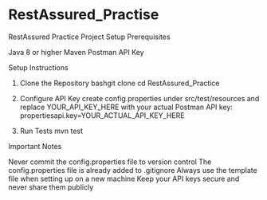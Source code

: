 # RestAssured_Practise

RestAssured Practice Project Setup
Prerequisites

Java 8 or higher
Maven
Postman API Key

Setup Instructions

1. Clone the Repository
bashgit clone <your-repo-url>
cd RestAssured_Practice

2. Configure API Key
create config.properties under src/test/resources and replace YOUR_API_KEY_HERE with your actual Postman API key:
propertiesapi.key=YOUR_ACTUAL_API_KEY_HERE


3. Run Tests
mvn test

Important Notes

Never commit the config.properties file to version control
The config.properties file is already added to .gitignore
Always use the template file when setting up on a new machine
Keep your API keys secure and never share them publicly

